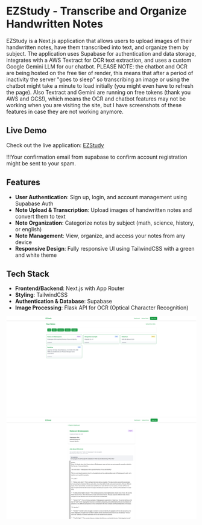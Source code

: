 # EZStudy - Transcribe and Organize Handwritten Notes 

EZStudy is a Next.js application that allows users to upload images of their handwritten notes, have them transcribed into text, and organize them by subject. The application uses Supabase for authentication and data storage, integrates with a AWS Textract for OCR text extraction, and uses a custom Google Gemini LLM for our chatbot. PLEASE NOTE: the chatbot and OCR are being hosted on the free tier of render, this means that after a period of inactivity the server "goes to sleep" so transcribing an image or using the chatbot might take a minute to load initially (you might even have to refresh the page). Also Textract and Gemini are running on free tokens (thank you AWS and GCS!), which means the OCR and chatbot features may not be working when you are visiting the site, but I have screenshots of these features in case they are not working anymore.


## Live Demo

Check out the live application: [EZStudy](https://idontwantto.study/auth/login)

!!!Your confirmation email from supabase to confirm account registration might be sent to your spam.

## Features

- **User Authentication**: Sign up, login, and account management using Supabase Auth
- **Note Upload & Transcription**: Upload images of handwritten notes and convert them to text
- **Note Organization**: Categorize notes by subject (math, science, history, or english)
- **Note Management**: View, organize, and access your notes from any device
- **Responsive Design**: Fully responsive UI using TailwindCSS with a green and white theme

## Tech Stack

- **Frontend/Backend**: Next.js with App Router
- **Styling**: TailwindCSS
- **Authentication & Database**: Supabase
- **Image Processing**: Flask API for OCR (Optical Character Recognition)

![Study App UI](./public/images/studyappUI.png)
![Chat Bot UI](./public/images/chatbotUI.png)

